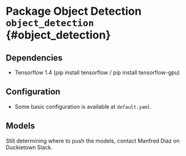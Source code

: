 # Package Object Detection  `object_detection` {#object_detection}


## Dependencies

- Tensorflow 1.4 (pip install tensorflow / pip install tensorflow-gpu)

## Configuration

- Some basic configuration is available at ``default.yaml``.

## Models

Still determining where to push the models, contact Manfred Diaz on Duckietown Slack.


<move-here src='#object_detection-autogenerated'/>
